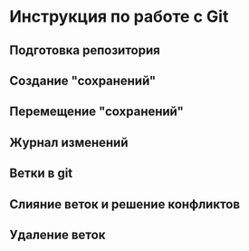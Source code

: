 # Инструкция по работе с Git

## Подготовка репозитория

## Создание "сохранений"  

## Перемещение "сохранений"

## Журнал изменений

## Ветки в git

## Слияние веток и решение конфликтов 

## Удаление веток 